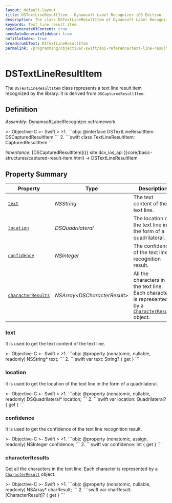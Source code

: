 ```yaml
---
layout: default-layout
title: DSTextLineResultItem - Dynamsoft Label Recognizer iOS Edition
description: The class DSTextLineResultItem of Dynamsoft Label Recognizer represents a text line result item recognized by a document layout analysis engine.
keywords: Text line result item
needGenerateH3Content: true
needAutoGenerateSidebar: true
noTitleIndex: true
breadcrumbText: DSTextLineResultItem
permalink: /programming/objectivec-swift/api-reference/text-line-result-item.html
---
```


# DSTextLineResultItem

The `DSTextLineResultItem` class represents a text line result item recognized by the library. It is derived from `DSCapturedResultItem`.

## Definition

*Assembly:* DynamsoftLabelRecognizer.xcframework

<div class="sample-code-prefix"></div>
>- Objective-C
>- Swift
>
>1. 
```objc
@interface DSTextLineResultItem: DSCapturedResultItem
```
2. 
```swift
class TextLineResultItem: CapturedResultItem
```

*Inheritance:* [DSCapturedResultItem]({{ site.dcv_ios_api }}core/basic-structures/captured-result-item.html) -> DSTextLineResultItem

## Property Summary

| Property | Type | Description |
| -------- | ---- | ----------- |
| [`text`](#text) | *NSString* | The text content of the text line. |
| [`location`](#location) | *DSQuadrilateral* | The location of the text line in the form of a quadrilateral. |
| [`confidence`](#confidence) | *NSInteger* | The confidence of the text line recognition result. |
| [`characterResults`](#characterresults) | *NSArray<*DSCharacterResult*>* | All the characters in the text line. Each character is represented by a [`CharacterResult`](character-result.md) object. |

### text

It is used to get the text content of the text line.

<div class="sample-code-prefix"></div>
>- Objective-C
>- Swift
>
>1. 
```objc
@property (nonatomic, nullable, readonly) NSString* text;
```
2. 
```swift
var text: String? { get }
```

### location

It is used to get the location of the text line in the form of a quadrilateral.

<div class="sample-code-prefix"></div>
>- Objective-C
>- Swift
>
>1. 
```objc
@property (nonatomic, nullable, readonly) DSQuadrilateral* location;
```
2. 
```swift
var location: Quadrilateral? { get }
```

### confidence

It is used to get the confidence of the text line recognition result.

<div class="sample-code-prefix"></div>
>- Objective-C
>- Swift
>
>1. 
```objc
@property (nonatomic, assign, readonly) NSInteger confidence;
```
2. 
```swift
var confidence: Int { get }
```

### characterResults

Get all the characters in the text line. Each character is represented by a [`CharacterResult`](character-result.md) object.

<div class="sample-code-prefix"></div>
>- Objective-C
>- Swift
>
>1. 
```objc
@property (nonatomic, nullable, readonly) NSArray<DSCharacterResult*>* charResult;
```
2. 
```swift
var charResult: [CharacterResult]? { get }
```
